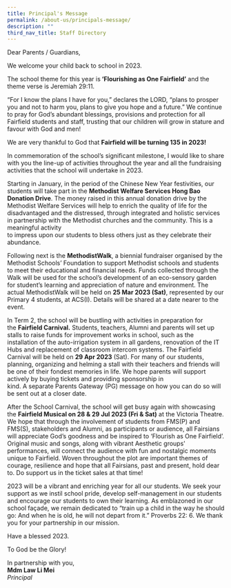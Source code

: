```yaml
---
title: Principal's Message
permalink: /about-us/principals-message/
description: ""
third_nav_title: Staff Directory
---
```

<p>Dear Parents / Guardians,</p>
<p>We welcome your child back to school in 2023.</p>
<p>The school theme for this year is<strong>&nbsp;&lsquo;Flourishing as One Fairfield&rsquo;</strong>&nbsp;and the theme verse is Jeremiah 29:11.</p>
<p>&ldquo;For I know the plans I have for you,&rdquo; declares the LORD, &ldquo;plans to prosper you and not to harm you, plans to give you hope and a future.&rdquo; We continue to pray for God&rsquo;s abundant blessings, provisions and protection for all Fairfield students and staff, trusting that our children will grow in stature and favour with God and men!</p>
<p>We are very thankful to God that&nbsp;<strong>Fairfield will be turning 135 in 2023!</strong></p>
<p>In commemoration of the school&rsquo;s significant milestone, I would like to share with you the line-up of activities throughout the year and all the fundraising activities that the school will undertake in 2023.</p>
<p>Starting in January, in the period of the Chinese New Year festivities, our students will take part in the&nbsp;<strong>Methodist Welfare Services Hong Bao Donation Drive</strong>. The money raised in this annual donation drive by the Methodist Welfare Services will help to enrich the quality of life for the disadvantaged and the distressed, through integrated and holistic services in partnership with the Methodist churches and the community. This is a meaningful activity<br />to impress upon our students to bless others just as they celebrate their abundance.</p>
<p>Following next is the&nbsp;<strong>MethodistWalk</strong>, a biennial fundraiser organised by the Methodist Schools&rsquo; Foundation to support Methodist schools and students to meet their educational and financial needs. Funds collected through the Walk will be used for the school&rsquo;s development of an eco-sensory garden for student&rsquo;s learning and appreciation of nature and environment. The actual MethodistWalk will be held on&nbsp;<strong>25 Mar 2023 (Sat)</strong>, represented by our Primary 4 students, at ACS(I). Details will be shared at a date nearer to the event.</p>
<p>In Term 2, the school will be bustling with activities in preparation for the&nbsp;<strong>Fairfield Carnival.</strong>&nbsp;Students, teachers, Alumni and parents will set up stalls to raise funds for improvement works in school, such as the installation of the auto-irrigation system in all gardens, renovation of the IT Hubs and replacement of classroom intercom systems. The Fairfield Carnival will be held on&nbsp;<strong>29 Apr 2023</strong>&nbsp;(Sat). For many of our students, planning, organizing and helming a stall with their teachers and friends will be one of their fondest memories in life. We hope parents will support actively by buying tickets and providing sponsorship in<br />kind. A separate Parents Gateway (PG) message on how you can do so will be sent out at a closer date.</p>
<p>After the School Carnival, the school will get busy again with showcasing the&nbsp;<strong>Fairfield Musical on 28 &amp; 29 Jul 2023 (Fri &amp; Sat)</strong>&nbsp;at the Victoria Theatre. We hope that through the involvement of students from FMS(P) and FMS(S), stakeholders and Alumni, as participants or audience, all Fairsians will appreciate God&rsquo;s goodness and be inspired to &lsquo;Flourish as One Fairfield&rsquo;. Original music and songs, along with vibrant Aesthetic groups' performances, will connect the audience with fun and nostalgic moments unique to Fairfield. Woven throughout the plot are important themes of courage, resilience and hope that all Fairsians, past and present, hold dear to. Do support us in the ticket sales at that time!</p>
<p>2023 will be a vibrant and enriching year for all our students. We seek your support as we instil school pride, develop self-management in our students and encourage our students to own their learning. As emblazoned in our school fa&ccedil;ade, we remain dedicated to &ldquo;train up a child in the way he should go: And when he is old, he will not depart from it.&rdquo; Proverbs 22: 6. We thank you for your partnership in our mission.</p>
<p>Have a blessed 2023.</p>
<p>To God be the Glory!</p>
<p>In partnership with you,<br /><strong>Mdm Law Li Mei<br /></strong><em>Principal</em></p>